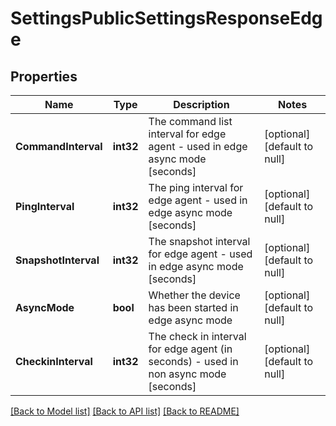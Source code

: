 # SettingsPublicSettingsResponseEdge

## Properties
Name | Type | Description | Notes
------------ | ------------- | ------------- | -------------
**CommandInterval** | **int32** | The command list interval for edge agent - used in edge async mode [seconds] | [optional] [default to null]
**PingInterval** | **int32** | The ping interval for edge agent - used in edge async mode [seconds] | [optional] [default to null]
**SnapshotInterval** | **int32** | The snapshot interval for edge agent - used in edge async mode [seconds] | [optional] [default to null]
**AsyncMode** | **bool** | Whether the device has been started in edge async mode | [optional] [default to null]
**CheckinInterval** | **int32** | The check in interval for edge agent (in seconds) - used in non async mode [seconds] | [optional] [default to null]

[[Back to Model list]](../README.md#documentation-for-models) [[Back to API list]](../README.md#documentation-for-api-endpoints) [[Back to README]](../README.md)



